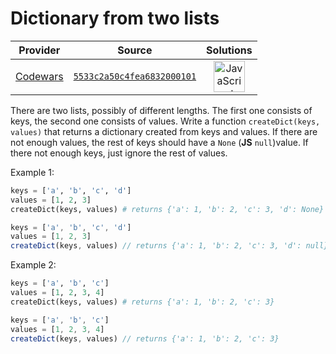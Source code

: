 [_metadata_:generated]: - "true"

# Dictionary from two lists

<!-- INFO TABLE BEGIN -->

| Provider                                        | Source                                                                               | Solutions                                                                                                                                                    |
| :---------------------------------------------: | :----------------------------------------------------------------------------------: | :----------------------------------------------------------------------------------------------------------------------------------------------------------: |
| [Codewars](../../../docs/providers/Codewars.md) | [`5533c2a50c4fea6832000101`](https://www.codewars.com/kata/5533c2a50c4fea6832000101) | [<img src="https://res.cloudinary.com/rascaltwo/image/upload/v1631924076/javascript_ehszr7.svg" alt="JavaScript" title="JavaScript" width="50" />](solve.js) |

<!-- INFO TABLE END -->

There are two lists, possibly of different lengths. The first one consists of keys, the second one consists of values. Write a function ```createDict(keys, values)``` that returns a dictionary created from keys and values. If there are not enough values, the rest of keys should have a ```None``` (**JS** `null`)value. If there not enough keys, just ignore the rest of values.

Example 1:
```python
keys = ['a', 'b', 'c', 'd']
values = [1, 2, 3]
createDict(keys, values) # returns {'a': 1, 'b': 2, 'c': 3, 'd': None}
```
```javascript
keys = ['a', 'b', 'c', 'd']
values = [1, 2, 3]
createDict(keys, values) // returns {'a': 1, 'b': 2, 'c': 3, 'd': null}
```

Example 2:
```python
keys = ['a', 'b', 'c']
values = [1, 2, 3, 4]
createDict(keys, values) # returns {'a': 1, 'b': 2, 'c': 3}
```
```javascript
keys = ['a', 'b', 'c']
values = [1, 2, 3, 4]
createDict(keys, values) // returns {'a': 1, 'b': 2, 'c': 3}
```

